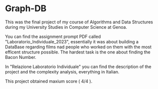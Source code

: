 # Graph-DB
This was the final project of my course of Algorithms and Data Structures during my University Studies in Computer Science at Genoa.

You can find the assignment prompt PDF called "Laboratorio_Individuale_2023", essentially it was about building a DataBase regarding films nad people who worked on them with the most efficent structure possible.
The hardest task is the one about finding the Bacon Number.

In "Relazione Laboratorio Individuale" you can find the description of the project and the complexity analysis, everything in Italian.

This project obtained maxium score ( 4/4 ).
